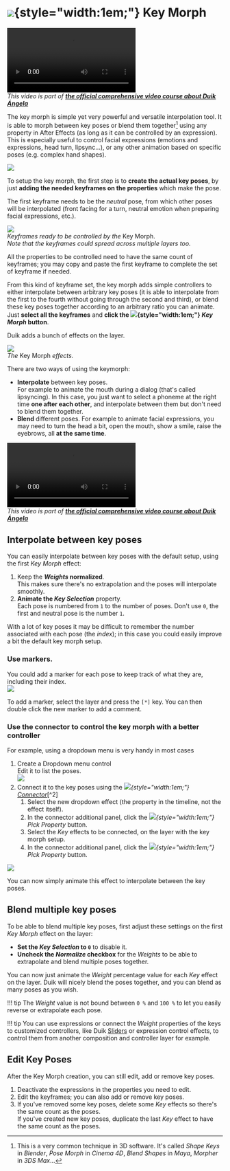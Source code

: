 # ![](../../img/duik/icons/shape_key.svg){style="width:1em;"} Key Morph

![RXLAB_VIDEO](https://rxlaboratory.org/wp-content/uploads/rx-videos/Duik17_H01_KeyMorph01__EN_720.mp4)  
*This video is part of [__the official comprehensive video course about Duik Ángela__](https://rxlaboratory.org/product/the-official-comprehensive-video-course-about-duik-angela/)*

The key morph is simple yet very powerful and versatile interpolation tool. It is able to morph between key poses or blend them together[^1] using any property in After Effects (as long as it can be controlled by an expression). This is especially useful to control facial expressions (emotions and expressions, head turn, lipsync...), or any other animation based on specific poses (e.g. complex hand shapes).

![](../../img/illustration/keymorph.gif)

To setup the key morph, the first step is to **create the actual key poses**, by just **adding the needed keyframes on the properties** which make the pose.

The first keyframe needs to be the *neutral* pose, from which other poses will be interpolated (front facing for a turn, neutral emotion when preparing facial expressions, etc.).

![](../../img/duik/constraints/keymorph-keys.png)  
*Keyframes ready to be controlled by the* Key Morph.  
*Note that the keyframes could spread across multiple layers too.*

All the properties to be controlled need to have the same count of keyframes; you may copy and paste the first keyframe to complete the set of keyframe if needed.

From this kind of keyframe set, the key morph adds simple controllers to either interpolate between arbitrary key poses (it is able to interpolate from the first to the fourth without going through the second and third), or blend these key poses together according to an arbitrary ratio you can animate.  
Just **select all the keyframes** and **click the ![](../../img/duik/icons/shape_key.svg){style="width:1em;"} *Key Morph* button**.

Duik adds a bunch of effects on the layer.

![](../../img/duik/constraints/keymorph-effects.png)  
*The* Key Morph *effects.*

There are two ways of using the keymorph:

- **Interpolate** between key poses.  
  For example to animate the mouth during a dialog (that's called lipsyncing). In this case, you just want to select a phoneme at the right time **one after each other**, and interpolate between them but don't need to blend them together.
- **Blend** different poses.
  For example to animate facial expressions, you may need to turn the head a bit, open the mouth, show a smile, raise the eyebrows, all **at the same time**.

![RXLAB_VIDEO](https://rxlaboratory.org/wp-content/uploads/rx-videos/Duik17_H02_KeyMorph02__EN_720.mp4)  
*This video is part of [__the official comprehensive video course about Duik Ángela__](https://rxlaboratory.org/product/the-official-comprehensive-video-course-about-duik-angela/)*

## Interpolate between key poses

You can easily interpolate between key poses with the default setup, using the first *Key Morph* effect:

1. Keep the ***Weights* normalized**.  
    This makes sure there's no extrapolation and the poses will interpolate smoothly.
2. __Animate the *Key Selection*__ property.  
    Each pose is numbered from `1` to the number of poses. Don't use `0`, the first and neutral pose is the number `1`.

With a lot of key poses it may be difficult to remember the number associated with each pose (the *index*); in this case you could easily improve a bit the default key morph setup.

### Use markers.  

You could add a marker for each pose to keep track of what they are, including their index.  
![](../../img/duik/constraints/keymorph-markers.png)

To add a marker, select the layer and press the `[*]` key. You can then double click the new marker to add a comment.

### Use the connector to control the key morph with a better controller

For example, using a dropdown menu is very handy in most cases

1. Create a Dropdown menu control  
    Edit it to list the poses.  
    ![](../../img/duik/constraints/keymorph-create-dropdown.png)
2. Connect it to the key poses using the *![](../../img/duik/icons/connector.svg){style="width:1em;"} [Connector](connector.md)*[^2]  
    1. Select the new dropdown effect (the property in the timeline, not the effect itself).  
    2. In the connector additional panel, click the *![](../../img/duik/icons/pick_prop.svg){style="width:1em;"} Pick Property* button.  
    3. Select the *Key* effects to be connected, on the layer with the key morph setup.  
    4. In the connector additional panel, click the *![](../../img/duik/icons/shape_key.svg){style="width:1em;"} Pick Property* button.

![](../../img/duik/constraints/keymorph-dropdown.png)

You can now simply animate this effect to interpolate between the key poses.

## Blend multiple key poses

To be able to blend multiple key poses, first adjust these settings on the first *Key Morph* effect on the layer:

- **Set the *Key Selection* to `0`** to disable it.
- **Uncheck the *Normalize* checkbox** for the *Weights* to be able to extrapolate and blend multiple poses together.

You can now just animate the *Weight* percentage value for each *Key* effect on the layer. Duik will nicely blend the poses together, and you can blend as many poses as you wish.

!!! tip
    The *Weight* value is not bound between `0 %` and `100 %` to let you easily reverse or extrapolate each pose.

!!! tip
    You can use expressions or connect the *Weight* properties of the keys to customized controllers, like Duik [Sliders](../controllers/index.md) or expression control effects, to control them from another composition and controller layer for example.

## Edit Key Poses

After the Key Morph creation, you can still edit, add or remove key poses.

1. Deactivate the expressions in the properties you need to edit.
2. Edit the keyframes; you can also add or remove key poses.
3. If you've removed some key poses, delete some *Key* effects so there's the same count as the poses.  
    If you've created new key poses, duplicate the last *Key* effect to have the same count as the poses.

[^1]: This is a very common technique in 3D software. It's called *Shape Keys* in *Blender*, *Pose Morph* in *Cinema 4D*, *Blend Shapes* in *Maya*, *Morpher* in *3DS Max*... 